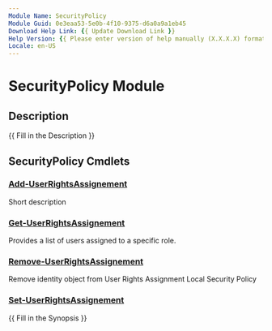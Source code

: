 ```yaml
---
Module Name: SecurityPolicy
Module Guid: 0e3eaa53-5e0b-4f10-9375-d6a0a9a1eb45
Download Help Link: {{ Update Download Link }}
Help Version: {{ Please enter version of help manually (X.X.X.X) format }}
Locale: en-US
---
```


# SecurityPolicy Module
## Description
{{ Fill in the Description }}

## SecurityPolicy Cmdlets
### [Add-UserRightsAssignement](Add-UserRightsAssignement.md)
Short description

### [Get-UserRightsAssignement](Get-UserRightsAssignement.md)
Provides a list of users assigned to a specific role.

### [Remove-UserRightsAssignement](Remove-UserRightsAssignement.md)
Remove identity object from User Rights Assignment Local Security Policy

### [Set-UserRightsAssignement](Set-UserRightsAssignement.md)
{{ Fill in the Synopsis }}

